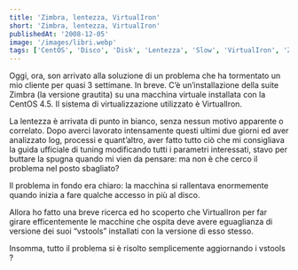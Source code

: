 ```yaml
---
title: 'Zimbra, lentezza, VirtualIron'
short: 'Zimbra, lentezza, VirtualIron'
publishedAt: '2008-12-05'
image: '/images/libri.webp'
tags: ['CentOS', 'Disco', 'Disk', 'Lentezza', 'Slow', 'VirtualIron', 'Zimbra']
---
```


Oggi, ora, son arrivato alla soluzione di un problema che ha tormentato un mio cliente per quasi 3 settimane. In breve. C’è un’installazione della suite Zimbra (la versione grautita) su una macchina virtuale installata con la CentOS 4.5. Il sistema di virtualizzazione utilizzato è VirtualIron.

La lentezza è arrivata di punto in bianco, senza nessun motivo apparente o correlato. Dopo averci lavorato intensamente questi ultimi due giorni ed aver analizzato log, processi e quant’altro, aver fatto tutto ciò che mi consigliava la guida ufficiale di tuning modificando tutti i parametri interessati, stavo per buttare la spugna quando mi vien da pensare: ma non è che cerco il problema nel posto sbagliato?

Il problema in fondo era chiaro: la macchina si rallentava enormemente quando inizia a fare qualche accesso in più al disco.

Allora ho fatto una breve ricerca ed ho scoperto che VirtualIron per far girare efficentemente le macchine che ospita deve avere eguaglianza di versione dei suoi “vstools” installati con la versione di esso stesso.

Insomma, tutto il problema si è risolto semplicemente aggiornando i vstools ?